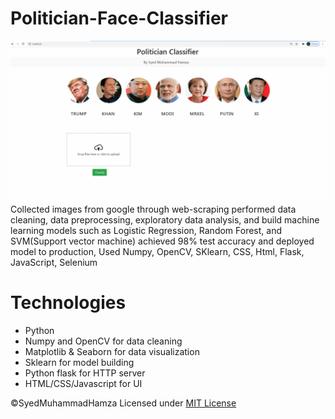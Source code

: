 # Politician-Face-Classifier
![Alt Text](https://github.com/SyedMuhammadHamza/Politician-Face-Classifier/blob/main/UI_Snapshot.gif)
Collected images from google through web-scraping performed data cleaning, data preprocessing, exploratory data analysis, and build machine learning models such as Logistic Regression, Random Forest, and  SVM(Support vector machine) achieved 98% test accuracy and deployed model to production, Used Numpy, OpenCV, SKlearn, CSS, Html, Flask, JavaScript, Selenium


# Technologies 
* Python
* Numpy and OpenCV for data cleaning
* Matplotlib & Seaborn for data visualization
* Sklearn for model building
* Python flask for HTTP server
* HTML/CSS/Javascript for UI

©SyedMuhammadHamza Licensed under [MIT License](https://github.com/SyedMuhammadHamza/Politician-Face-Classifier/blob/main/LICENSE)
